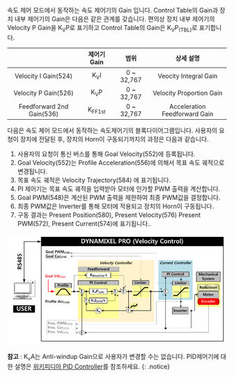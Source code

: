 속도 제어 모드에서 동작하는 속도 제어기의 Gain 입니다. Control Table의 Gain과 장치 내부 제어기의 Gain은 다음은 같은 관계를 갖습니다. 편의상 장치 내부 제어기의 Velocity P Gain을 K<sub>V</sub>P로 표기하고 Control Table의 Gain은 K<sub>V</sub>P<sub>(TBL)</sub>로 표기합니다.


|                           |  제어기 Gain      | 범위       | 상세 설명                     |
|:-------------------------:|:-----------------:|:----------:|:-----------------------------:|
| Velocity I Gain(524)      | K<sub>V</sub>I    | 0 ~ 32,767 | Veocity Integral Gain         |
| Velocity P Gain(526)      | K<sub>V</sub>P    | 0 ~ 32,767 | Velocity Proportion Gain      |
| Feedforward 2nd Gain(536) | K<sub>FF1st</sub> | 0 ~ 32,767 | Acceleration Feedforward Gain |

다음은 속도 제어 모드에서 동작하는 속도제어기의 블록다이어그램입니다. 사용자의 요청이 장치에 전달된 후, 장치의 Horn이 구동되기까지의 과정은 다음과 같습니다.
1. 사용자의 요청이 통신 버스를 통해 Goal Velocity(552)에 등록됩니다.
2. Goal Velocity(552)는 Profile Acceleration(556)에 의해서 목표 속도 궤적으로 변경됩니다.
3. 목표 속도 궤적은 Velocity Trajectory(584) 에 표기됩니다.
4. PI 제어기는 목표 속도 궤적을 입력받아 모터에 인가할 PWM 출력을 계산합니다.
5. Goal PWM(548)은 계산된 PWM 출력을 제한하여 최종 PWM값을 결정합니다.
6. 최종 PWM값은 Inverter를 통해 모터에 적용되고 장치의 Horn이 구동됩니다.
7. 구동 결과는 Present Position(580), Present Velocity(576) Present PWM(572), Present Current(574)에 표기됩니다..

![](/assets/images/dxl/pro_plus/velocity_controller.png)

**참고** : K<sub>v</sub>A는 Anti-windup Gain으로 사용자가 변경할 수는 없습니다. PID제어기에 대한 설명은 [위키피디아 PID Controller](http://en.wikipedia.org/wiki/PID_controller)를 참조하세요.
{: .notice}
